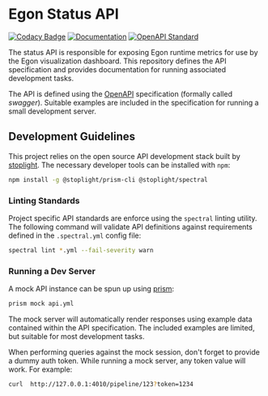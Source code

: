 # Egon Status API
[![Codacy Badge](https://app.codacy.com/project/badge/Grade/14c1aa3bed5a43a1b92e02679db13337)](https://www.codacy.com/gh/Egon-Framework/status-api/dashboard?utm_source=github.com&amp;utm_medium=referral&amp;utm_content=Egon-Framework/status-api&amp;utm_campaign=Badge_Grade)
[![Documentation](https://github.com/Egon-Framework/status-api/actions/workflows/Documentation.yml/badge.svg)](https://github.com/Egon-Framework/status-api/actions/workflows/Documentation.yml)
[![OpenAPI Standard](https://github.com/Egon-Framework/status-api/actions/workflows/OpenAPI.yml/badge.svg)](https://github.com/Egon-Framework/status-api/actions/workflows/OpenAPI.yml)

The status API is responsible for exposing Egon runtime metrics for use by the Egon visualization dashboard.
This repository defines the API specification and provides documentation for running associated development tasks.

The API is defined using the [OpenAPI](https://www.openapis.org/) specification (formally called _swagger_).
Suitable examples are included in the specification for running a small development server.

## Development Guidelines

This project relies on the open source API development stack built by [stoplight](https://stoplight.io/).
The necessary developer tools can be installed with `npm`:

```bash
npm install -g @stoplight/prism-cli @stoplight/spectral
```

### Linting Standards

Project specific API standards are enforce using the `spectral` linting utility.
The following command will validate API definitions against requirements defined in the `.spectral.yml` config file:

```bash
spectral lint *.yml --fail-severity warn
```

### Running a Dev Server

A mock API instance can be spun up using [prism](https://docs.stoplight.io/docs/prism/674b27b261c3c-overview):

```bash
prism mock api.yml
```

The mock server will automatically render responses using example data contained within the API specification.
The included examples are limited, but suitable for most development tasks.

When performing queries against the mock session, don't forget to provide a dummy auth token.
While running a mock server, any token value will work. For example:

```bash
curl  http://127.0.0.1:4010/pipeline/123?token=1234
```
